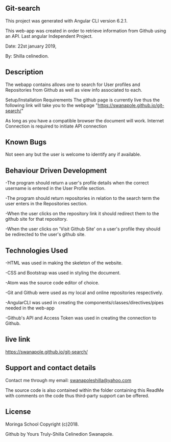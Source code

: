 ## Git-search
This project was generated with Angular CLI version 6.2.1.

This web-app was created in order to retrieve information from Github using an API. Last angular Independent Project.

Date: 22st january 2019,

By: Shilla celinedion.

## Description
The webapp contains allows one to search for User profiles and Repositories from Github as well as view info associated to each.

Setup/Installation Requirements
The github page is currently live thus the following link will take you to the webpage "https://swanapole.github.io/git-search/"

As long as you have a compatible browser the document will work. Internet Connection is required to initiate API connection

## Known Bugs
Not seen any but the user is welcome to identify any if available.

## Behaviour Driven Development
-The program should return a user's profile details when the correct username is entered in the User Profile section.

-The program should return repositories in relation to the search term the user enters in the Repositories section.

-When the user clicks on the repository link it should redirect them to the github site for that repository.

-When the user clicks on 'Visit Github Site' on a user's profile they should be redirected to the user's github site.

## Technologies Used
-HTML was used in making the skeleton of the website.

-CSS and Bootstrap was used in styling the document.

-Atom was the source code editor of choice.

-Git and Github were used as my local and online repositories respectively.

-AngularCLI was used in creating the components/classes/directives/pipes needed in the web-app

-Github's API and Access Token was used in creating the connection to Github.

## live link
https://swanapole.github.io/git-search/

## Support and contact details
Contact me through my email: swanapoleshilla@yahoo.com

The source code is also contained within the folder containing this ReadMe with comments on the code thus third-party support can be offered.

## License
Moringa School Copyright (c)2018.

Github by Yours Truly-Shilla Celinedion Swanapole.
